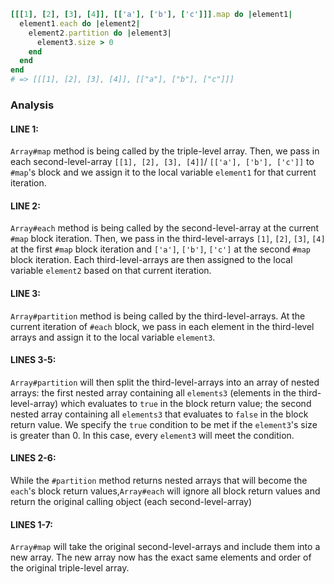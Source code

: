 ```ruby
[[[1], [2], [3], [4]], [['a'], ['b'], ['c']]].map do |element1|
  element1.each do |element2|
    element2.partition do |element3|
      element3.size > 0
    end
  end
end
# => [[[1], [2], [3], [4]], [["a"], ["b"], ["c"]]]
```

### Analysis

#### LINE 1:
`Array#map` method is being called by the triple-level array.
Then, we pass in each second-level-array `[[1], [2], [3], [4]]`/ `[['a'], ['b'], ['c']]` to `#map`'s block and we assign it to the local variable `element1` for that current iteration.

#### LINE 2:
`Array#each` method is being called by the second-level-array at the current `#map` block iteration.
Then, we pass in the third-level-arrays `[1]`, `[2]`, `[3]`, `[4]` at the first `#map` block iteration and `['a']`, `['b']`, `['c']` at the second `#map` block iteration.
Each third-level-arrays are then assigned to the local variable `element2` based on that current iteration.

#### LINE 3:
`Array#partition` method is being called by the third-level-arrays.
At the current iteration of `#each` block, we pass in each element in the third-level arrays and assign it to the local variable `element3`.

#### LINES 3-5:
`Array#partition` will then split the third-level-arrays into an array of nested arrays: the first nested array containing all `elements3` (elements in the third-level-array) which evaluates to `true` in the block return value; the second nested array containing all `elements3` that evaluates to `false` in the block return value. We specify the `true` condition to be met if the `element3`'s size is greater than 0. In this case, every `element3` will meet the condition.

#### LINES 2-6:
While the `#partition` method returns nested arrays that will become the `each`'s block return values,`Array#each` will ignore all block return values and return the original calling object (each second-level-array)

#### LINES 1-7:
`Array#map` will take the original second-level-arrays and include them into a new array. The new array now has the exact same elements and order of the original triple-level array.




